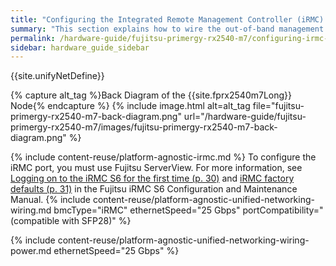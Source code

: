 ```yaml
---
title: "Configuring the Integrated Remote Management Controller (iRMC) and Wiring Your Fujitsu PRIMERGY RX2540 M7 Nodes"
summary: "This section explains how to wire the out-of-band management (iRMC) port, 25 Gbps ports, and power on Fujitsu RX2540 M7 nodes."
permalink: /hardware-guide/fujitsu-primergy-rx2540-m7/configuring-irmc-wiring-nodes.html
sidebar: hardware_guide_sidebar
---
```


{{site.unifyNetDefine}}

{% capture alt_tag %}Back Diagram of the {{site.fprx2540m7Long}} Node{% endcapture %}
{% include image.html alt=alt_tag file="fujitsu-primergy-rx2540-m7-back-diagram.png" url="/hardware-guide/fujitsu-primergy-rx2540-m7/images/fujitsu-primergy-rx2540-m7-back-diagram.png" %}

{% include content-reuse/platform-agnostic-irmc.md %}
To configure the iRMC port, you must use Fujitsu ServerView. For more information, see <a href="https://docs.qumulo.com/pdf/fujitsu-software-serverview-suite-irmc-s6-configuration-maintenance-03-2023.pdf#page=30" class="pdf">Logging on to the iRMC S6 for the first time (p. 30)</a> and <a href="https://docs.qumulo.com/pdf/fujitsu-software-serverview-suite-irmc-s6-configuration-maintenance-03-2023.pdf#page=31" class="pdf">iRMC factory defaults (p. 31)</a> in the Fujitsu iRMC S6 Configuration and Maintenance Manual.
{% include content-reuse/platform-agnostic-unified-networking-wiring.md bmcType="iRMC" ethernetSpeed="25 Gbps" portCompatibility=" (compatible with SFP28)" %}

{% include content-reuse/platform-agnostic-unified-networking-wiring-power.md ethernetSpeed="25 Gbps" %}
